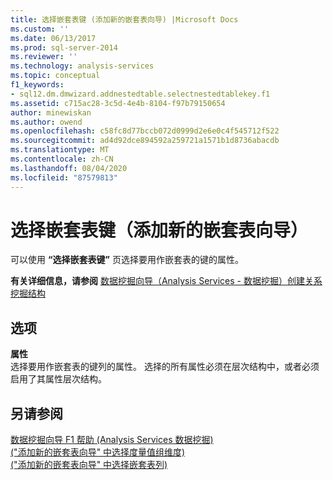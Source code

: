 ```yaml
---
title: 选择嵌套表键 (添加新的嵌套表向导) |Microsoft Docs
ms.custom: ''
ms.date: 06/13/2017
ms.prod: sql-server-2014
ms.reviewer: ''
ms.technology: analysis-services
ms.topic: conceptual
f1_keywords:
- sql12.dm.dmwizard.addnestedtable.selectnestedtablekey.f1
ms.assetid: c715ac28-3c5d-4e4b-8104-f97b79150654
author: minewiskan
ms.author: owend
ms.openlocfilehash: c58fc8d77bccb072d0999d2e6e0c4f545712f522
ms.sourcegitcommit: ad4d92dce894592a259721a1571b1d8736abacdb
ms.translationtype: MT
ms.contentlocale: zh-CN
ms.lasthandoff: 08/04/2020
ms.locfileid: "87579813"
---
```

# <a name="select-nested-table-key-add-new-nested-table-wizard"></a>选择嵌套表键（添加新的嵌套表向导）
  可以使用 **“选择嵌套表键”** 页选择要用作嵌套表的键的属性。  
  
 **有关详细信息，请参阅** [数据挖掘向导（Analysis Services - 数据挖掘）](data-mining/data-mining-wizard-analysis-services-data-mining.md)[创建关系挖掘结构](data-mining/create-a-relational-mining-structure.md)  
  
## <a name="options"></a>选项  
 **属性**  
 选择要用作嵌套表的键列的属性。 选择的所有属性必须在层次结构中，或者必须启用了其属性层次结构。  
  
## <a name="see-also"></a>另请参阅  
 [数据挖掘向导 F1 帮助 &#40;Analysis Services 数据挖掘&#41;](data-mining-wizard-f1-help-analysis-services-data-mining.md)   
 [&#40;"添加新的嵌套表向导" 中选择度量值组维度&#41;](select-a-measure-group-dimension-add-new-nested-table-wizard.md)   
 [&#40;"添加新的嵌套表向导" 中选择嵌套表列&#41;](select-nested-table-columns-add-new-nested-table-wizard.md)  
  
  
